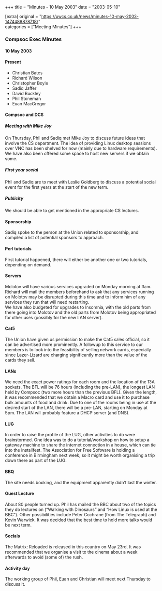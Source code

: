 +++
title = "Minutes - 10 May 2003"
date = "2003-05-10"

[extra]
original = "https://uwcs.co.uk/news/minutes-10-may-2003-1474488878718/"    
categories = ["Meeting Minutes"]
+++

### Compsoc Exec Minutes

#### 10 May 2003

#### Present

  - Christian Bates
  - Richard Wilson
  - Christopher Boyle
  - Sadiq Jaffer
  - David Buckley
  - Phil Stoneman
  - Euan MacGregor

#### Compsoc and DCS

##### Meeting with Mike Joy

On Thursday, Phil and Sadiq met Mike Joy to discuss future ideas that involve the CS department. The idea of providing Linux desktop sessions over VNC has been shelved for now (mainly due to hardware requirements). We have also been offered some space to host new servers if we obtain some.

##### First year social

Phil and Sadiq are to meet with Leslie Goldberg to discuss a potential social event for the first years at the start of the new term.

##### Publicity

We should be able to get mentioned in the appropriate CS lectures.

#### Sponsorship

Sadiq spoke to the person at the Union related to sponsorship, and compiled a list of potential sponsors to approach.

#### Perl tutorials

First tutorial happened, there will either be another one or two tutorials, depending on demand.

#### Servers

Molotov will have various services upgraded on Monday morning at 3am. Richard will mail the members beforehand to ask that any services running on Molotov may be disrupted during this time and to inform him of any services they run that will need restarting.  
We have also budgeted for upgrades to Insomnia, with the old parts from there going into Molotov and the old parts from Molotov being appropriated for other uses (possibly for the new LAN server).

#### Cat5

The Union have given us permission to make the Cat5 sales official, so it can be advertised more prominently. A followup to this service to our members is to look into the feasibility of selling network cards, especially since Lazer-Lizard are charging significantly more than the value of the cards they sell.

#### LANs

We need the exact power ratings for each room and the location of the 13A sockets. The BFL will be 76 hours (including the pre-LAN), the longest LAN held by Compsoc (two more hours than the previous BFL). Given the length, it was recommended that we obtain a Macro card and use it to purchase bulk amounts of food and drink. Due to one of the rooms being in use at the desired start of the LAN, there will be a pre-LAN, starting on Monday at 5pm. The LAN will probably feature a DHCP server (and DNS).

#### LUG

In order to raise the profile of the LUG, other activities to do were brainstormed. One idea was to do a tutorial/workshop on how to setup a gateway machine to share the internet connection in a house, which can tie into the installfest. The Association for Free Software is holding a conference in Birmingham next week, so it might be worth organising a trip down there as part of the LUG.

#### BBQ

The site needs booking, and the equipment apparently didn’t last the winter.

#### Guest Lecture

About 80 people turned up. Phil has mailed the BBC about two of the topics they do lectures on (“Walking with Dinosaurs” and “How Linux is used at the BBC”). Other possibilities include Peter Cochrane (from The Telegraph) and Kevin Warwick. It was decided that the best time to hold more talks would be next term.

#### Socials

The Matrix: Reloaded is released in this country on May 23rd. It was recommended that we organise a visit to the cinema about a week afterwards to avoid (some of) the rush.

#### Activity day

The working group of Phil, Euan and Christian will meet next Thursday to discuss it.
